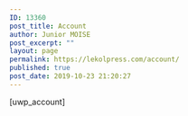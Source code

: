 ```yaml
---
ID: 13360
post_title: Account
author: Junior MOISE
post_excerpt: ""
layout: page
permalink: https://lekolpress.com/account/
published: true
post_date: 2019-10-23 21:20:27
---
```

[uwp_account]